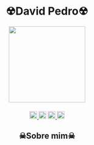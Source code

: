 <h1 align="center">☢David Pedro☢</h1>

###

<div align="center">
  <img height="200" src="https://c.tenor.com/3HEHrQS9u9UAAAAC/gon-anime.gif"  />
</div>

###

<div align="center">
  <a href="https://www.instagram.com/davidpedrosilva_/" target="_blank">
    <img src="https://raw.githubusercontent.com/maurodesouza/profile-readme-generator/master/src/assets/icons/social/instagram/default.svg" width="20" height="20" alt="instagram logo"  />
  </a>
  <img src="https://raw.githubusercontent.com/maurodesouza/profile-readme-generator/master/src/assets/icons/social/whatsapp/default.svg" width="20" height="20" alt="whatsapp logo"  />
  <a href="https://discord.com/channels/@me/1271438244743090226" target="_blank">
    <img src="https://raw.githubusercontent.com/maurodesouza/profile-readme-generator/master/src/assets/icons/social/discord/default.svg" width="20" height="20" alt="discord logo"  />
  </a>
  <img src="https://raw.githubusercontent.com/maurodesouza/profile-readme-generator/master/src/assets/icons/social/linkedin/default.svg" width="20" height="20" alt="linkedin logo"  />
</div>

###

<h2 align="center">☠Sobre mim☠</h2>

###
